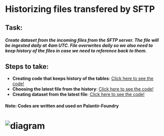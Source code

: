# Historizing files transfered by SFTP
## Task: 
##### Create dataset from the incoming files from the SFTP server. The file will be ingested daily at 4am UTC. File overwrites daily so we also need to keep history of the files in case we need to reference back to them.

## Steps to take:

- **Creating code that keeps history of the tables**: [Click here to see the code!](https://github.com/Kovaczso/Python/blob/main/Pyspark/Keeping%20history%20of%20Input%20files/History.py)
- **Choosing the latest file from the history**: [Click here to see the code!](https://github.com/Kovaczso/Python/blob/main/Pyspark/Keeping%20history%20of%20Input%20files/Latest_file.py)
- **Creating dataset from the latest file**: [Click here to see the code!](https://github.com/Kovaczso/Python/blob/main/Pyspark/Keeping%20history%20of%20Input%20files/Final_dataset.py)

#### **Note:** Codes are written and used on Palantir-Foundry

# ![diagram](diagram.jpge)
